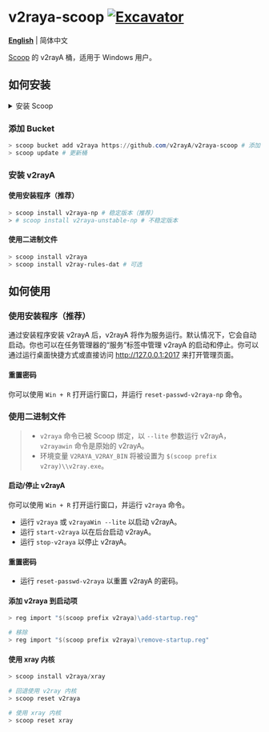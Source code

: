 # v2raya-scoop [![Excavator](https://github.com/v2rayA/v2raya-scoop/actions/workflows/excavator.yml/badge.svg)](https://github.com/v2rayA/v2raya-scoop/actions/workflows/excavator.yml)

[**English**](https://github.com/v2rayA/v2raya-scoop/blob/main/README.md) | 简体中文

[Scoop](https://scoop.sh) 的 v2rayA 桶，适用于 Windows 用户。

## 如何安装

<details>
  <summary>安装 Scoop</summary>

1. 安装 [Git for Windows](https://github.com/git-for-windows/git/releases/latest)。中国用户可以从 [这里](https://mirrors.tuna.tsinghua.edu.cn/github-release/git-for-windows/git/LatestRelease/) 下载。
2. 安装 [PowerShell Core](https://aka.ms/PowerShell-Release?tag=stable)。中国用户可以从 [这里](https://mirrors.tuna.tsinghua.edu.cn/github-release/PowerShell/PowerShell/LatestRelease/) 下载。
3. （可选）安装 [Windows Terminal](https://github.com/microsoft/terminal/releases/latest)。
4. 安装 [Scoop](https://scoop.sh)。

    ```powershell
    > Set-ExecutionPolicy RemoteSigned -Scope CurrentUser # 可选：首次运行远程脚本时需要
    > irm get.scoop.sh | iex
    ```

</details>

### 添加 Bucket

```powershell
> scoop bucket add v2raya https://github.com/v2rayA/v2raya-scoop # 添加桶
> scoop update # 更新桶
```

### 安装 v2rayA

#### 使用安装程序（推荐）

```powershell
> scoop install v2raya-np # 稳定版本（推荐）
> # scoop install v2raya-unstable-np # 不稳定版本
```

#### 使用二进制文件

```powershell
> scoop install v2raya
> scoop install v2ray-rules-dat # 可选
```

## 如何使用

### 使用安装程序（推荐）

通过安装程序安装 v2rayA 后，v2rayA 将作为服务运行。默认情况下，它会自动启动。你也可以在任务管理器的“服务”标签中管理 v2rayA 的启动和停止。你可以通过运行桌面快捷方式或直接访问 <http://127.0.0.1:2017> 来打开管理页面。

#### 重置密码

你可以使用 `Win + R` 打开运行窗口，并运行 `reset-passwd-v2raya-np` 命令。

### 使用二进制文件

> -   `v2raya` 命令已被 Scoop 绑定，以 `--lite` 参数运行 v2rayA，`v2rayawin` 命令是原始的 v2rayA。
> -   环境变量 `V2RAYA_V2RAY_BIN` 将被设置为 `$(scoop prefix v2ray)\\v2ray.exe`。

#### 启动/停止 v2rayA

你可以使用 `Win + R` 打开运行窗口，并运行 `v2raya` 命令。

-   运行 `v2raya` 或 `v2rayaWin --lite` 以启动 v2rayA。
-   运行 `start-v2raya` 以在后台启动 v2rayA。
-   运行 `stop-v2raya` 以停止 v2rayA。

#### 重置密码

-   运行 `reset-passwd-v2raya` 以重置 v2rayA 的密码。

#### 添加 v2raya 到启动项

```powershell
> reg import "$(scoop prefix v2raya)\add-startup.reg"

# 移除
> reg import "$(scoop prefix v2raya)\remove-startup.reg"
```

#### 使用 xray 内核

```powershell
> scoop install v2raya/xray

# 回退使用 v2ray 内核
> scoop reset v2raya

# 使用 xray 内核
> scoop reset xray
```
